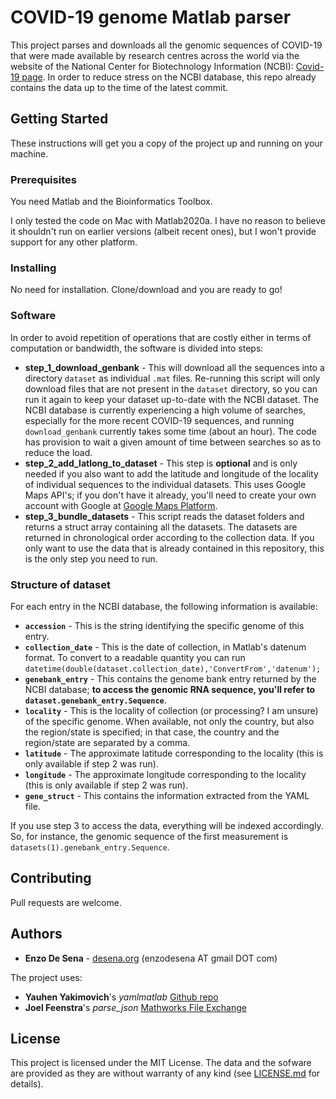 # COVID-19 genome Matlab parser

This project parses and downloads all the genomic sequences of COVID-19 that were made available by research centres across the world via the website of the National Center for Biotechnology Information (NCBI): [Covid-19 page](https://www.ncbi.nlm.nih.gov/genbank/sars-cov-2-seqs/). In order to reduce stress on the NCBI database, this repo already contains the data up to the time of the latest commit. 



## Getting Started

These instructions will get you a copy of the project up and running on your  machine.

### Prerequisites

You need Matlab and the Bioinformatics Toolbox.

I only tested the code on Mac with Matlab2020a. I have no reason to believe it shouldn't run on earlier versions (albeit recent ones), but I won't provide support for any other platform.


### Installing

No need for installation. Clone/download and you are ready to go!


### Software

In order to avoid repetition of operations that are costly either in terms of computation or bandwidth, the software is divided into steps:

* **step_1_download_genbank** - This will download all the sequences into a directory `dataset` as individual `.mat` files. Re-running this script will only download files that are not present in the `dataset` directory, so you can run it again to keep your dataset up-to-date with the NCBI dataset. The NCBI database is currently experiencing a high volume of searches, especially for the more recent COVID-19 sequences, and running ``download_genbank`` currently takes some time (about an hour). The code has provision to wait a given amount of time between searches so as to reduce the load.
* **step_2_add_latlong_to_dataset** - This step is **optional** and is only needed if you also want to add the latitude and longitude of the locality of individual sequences to the individual datasets. This uses Google Maps API's; if you don't have it already, you'll need to create your own account with Google at [Google Maps Platform](https://cloud.google.com/maps/official).
* **step_3_bundle_datasets** - This script reads the dataset folders and returns a struct array containing all the datasets. The datasets are returned in chronological order according to the collection data. If you only want to use the data that is already contained in this repository, this is the only step you need to run.

### Structure of dataset

For each entry in the NCBI database, the following information is available:
* **`accession`** - This is the string identifying the specific genome of this entry. 
* **`collection_date`** - This is the date of collection, in Matlab's datenum format. To convert to a readable quantity you can run `datetime(double(dataset.collection_date),'ConvertFrom','datenum');`
* **`genebank_entry`** - This contains the genome bank entry returned by the NCBI database; **to access the genomic RNA sequence, you'll refer to `dataset.genebank_entry.Sequence`**.
* **`locality`** - This is the locality of collection (or processing? I am unsure) of the specific genome. When available, not only the country, but also the region/state is specified; in that case, the country and the region/state are separated by a comma. 
* **`latitude`** - The approximate latitude corresponding to the locality (this is only available if step 2 was run).
* **`longitude`** - The approximate longitude corresponding to the locality (this is only available if step 2 was run).
* **`gene_struct`** - This contains the information extracted from the YAML file.

If you use step 3 to access the data, everything will be indexed accordingly. So, for instance, the genomic sequence of the first measurement is `datasets(1).genebank_entry.Sequence`.

## Contributing

Pull requests are welcome.

## Authors

* **Enzo De Sena** - [desena.org](https://www.desena.org) (enzodesena AT gmail DOT com)

The project uses:
* **Yauhen Yakimovich**'s *yamlmatlab* [Github repo](https://github.com/ewiger/yamlmatlab)
* **Joel Feenstra**'s *parse_json* [Mathworks File Exchange](https://mathworks.com/matlabcentral/fileexchange/20565-json-parser)


## License

This project is licensed under the MIT License. The data and the sofware are provided as they are without warranty of any kind (see [LICENSE.md](LICENSE.md) for details).
